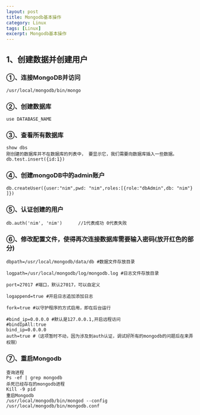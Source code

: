 ```yaml
---
layout: post
title: Mongodb基本操作
category: Linux
tags: [Linux]
excerpt: Mongodb基本操作
---
```

## 1、创建数据并创建用户 ##

### ①、连接MongoDB并访问 ###

	/usr/local/mongodb/bin/mongo
### ②、创建数据库 ###
	use DATABASE_NAME
### ③、查看所有数据库 ###
	show dbs
	刚创建的数据库并不在数据库的列表中， 要显示它，我们需要向数据库插入一些数据。
	db.test.insert({id:1})
### ④、创建mongoDB中的admin账户 ###
	db.createUser({user:"nim",pwd: "nim",roles:[{role:"dbAdmin",db: "nim"} ]})
### ⑤、认证创建的用户 ###
	db.auth('nim', 'nim')      //1代表成功 0代表失败
### ⑥、修改配置文件，使得再次连接数据库需要输入密码(放开红色的部分) ###
	dbpath=/usr/local/mongodb/data/db #数据文件存放目录
	
	logpath=/usr/local/mongodb/log/mongodb.log #日志文件存放目录
	
	port=27017 #端口，默认27017，可以自定义
	
	logappend=true #开启日志追加添加日志
	
	fork=true #以守护程序的方式启用，即在后台运行

	#bind_ip=0.0.0.0 #默认是127.0.0.1,开启远程访问
	#bindIpAll:true
	bind_ip=0.0.0.0
	auth=true #（这项暂时不动，因为涉及到auth认证，调试好所有的mongodb的问题后在来弄权限）
### ⑦、重启Mongodb ###
	查询进程
	Ps -ef | grep mongodb
	杀死已经存在的mongodb进程
	Kill -9 pid
	重启Mongodb
	/usr/local/mongodb/bin/mongod --config /usr/local/mongodb/bin/mongodb.conf
